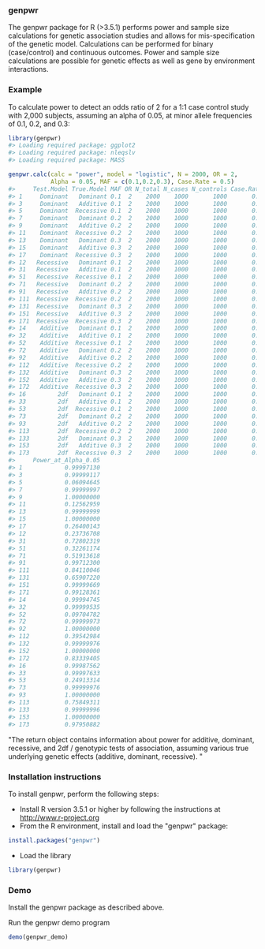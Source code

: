 
<!-- README.md is generated from README.Rmd. Please edit that file -->
### genpwr

The genpwr package for R (&gt;3.5.1) performs power and sample size calculations for genetic association studies and allows for mis-specification of the genetic model. Calculations can be performed for binary (case/control) and continuous outcomes. Power and sample size calculations are possible for genetic effects as well as gene by environment interactions.

### Example

To calculate power to detect an odds ratio of 2 for a 1:1 case control study with 2,000 subjects, assuming an alpha of 0.05, at minor allele frequencies of 0.1, 0.2, and 0.3:

``` r
library(genpwr)
#> Loading required package: ggplot2
#> Loading required package: nleqslv
#> Loading required package: MASS

genpwr.calc(calc = "power", model = "logistic", N = 2000, OR = 2,
            Alpha = 0.05, MAF = c(0.1,0.2,0.3), Case.Rate = 0.5)
#>     Test.Model True.Model MAF OR N_total N_cases N_controls Case.Rate
#> 1     Dominant   Dominant 0.1  2    2000    1000       1000       0.5
#> 3     Dominant   Additive 0.1  2    2000    1000       1000       0.5
#> 5     Dominant  Recessive 0.1  2    2000    1000       1000       0.5
#> 7     Dominant   Dominant 0.2  2    2000    1000       1000       0.5
#> 9     Dominant   Additive 0.2  2    2000    1000       1000       0.5
#> 11    Dominant  Recessive 0.2  2    2000    1000       1000       0.5
#> 13    Dominant   Dominant 0.3  2    2000    1000       1000       0.5
#> 15    Dominant   Additive 0.3  2    2000    1000       1000       0.5
#> 17    Dominant  Recessive 0.3  2    2000    1000       1000       0.5
#> 12   Recessive   Dominant 0.1  2    2000    1000       1000       0.5
#> 31   Recessive   Additive 0.1  2    2000    1000       1000       0.5
#> 51   Recessive  Recessive 0.1  2    2000    1000       1000       0.5
#> 71   Recessive   Dominant 0.2  2    2000    1000       1000       0.5
#> 91   Recessive   Additive 0.2  2    2000    1000       1000       0.5
#> 111  Recessive  Recessive 0.2  2    2000    1000       1000       0.5
#> 131  Recessive   Dominant 0.3  2    2000    1000       1000       0.5
#> 151  Recessive   Additive 0.3  2    2000    1000       1000       0.5
#> 171  Recessive  Recessive 0.3  2    2000    1000       1000       0.5
#> 14    Additive   Dominant 0.1  2    2000    1000       1000       0.5
#> 32    Additive   Additive 0.1  2    2000    1000       1000       0.5
#> 52    Additive  Recessive 0.1  2    2000    1000       1000       0.5
#> 72    Additive   Dominant 0.2  2    2000    1000       1000       0.5
#> 92    Additive   Additive 0.2  2    2000    1000       1000       0.5
#> 112   Additive  Recessive 0.2  2    2000    1000       1000       0.5
#> 132   Additive   Dominant 0.3  2    2000    1000       1000       0.5
#> 152   Additive   Additive 0.3  2    2000    1000       1000       0.5
#> 172   Additive  Recessive 0.3  2    2000    1000       1000       0.5
#> 16         2df   Dominant 0.1  2    2000    1000       1000       0.5
#> 33         2df   Additive 0.1  2    2000    1000       1000       0.5
#> 53         2df  Recessive 0.1  2    2000    1000       1000       0.5
#> 73         2df   Dominant 0.2  2    2000    1000       1000       0.5
#> 93         2df   Additive 0.2  2    2000    1000       1000       0.5
#> 113        2df  Recessive 0.2  2    2000    1000       1000       0.5
#> 133        2df   Dominant 0.3  2    2000    1000       1000       0.5
#> 153        2df   Additive 0.3  2    2000    1000       1000       0.5
#> 173        2df  Recessive 0.3  2    2000    1000       1000       0.5
#>     Power_at_Alpha_0.05
#> 1            0.99997130
#> 3            0.99999117
#> 5            0.06094645
#> 7            0.99999997
#> 9            1.00000000
#> 11           0.12562959
#> 13           0.99999999
#> 15           1.00000000
#> 17           0.26400143
#> 12           0.23736708
#> 31           0.72802319
#> 51           0.32261174
#> 71           0.51913618
#> 91           0.99712300
#> 111          0.84110046
#> 131          0.65907220
#> 151          0.99999669
#> 171          0.99128361
#> 14           0.99994745
#> 32           0.99999535
#> 52           0.09704782
#> 72           0.99999973
#> 92           1.00000000
#> 112          0.39542984
#> 132          0.99999976
#> 152          1.00000000
#> 172          0.83339405
#> 16           0.99987562
#> 33           0.99997633
#> 53           0.24913314
#> 73           0.99999976
#> 93           1.00000000
#> 113          0.75849311
#> 133          0.99999996
#> 153          1.00000000
#> 173          0.97950882
```

"The return object contains information about power for additive, dominant, recessive, and 2df / genotypic tests of association, assuming various true underlying genetic effects (additive, dominant, recessive). "

### Installation instructions

To install genpwr, perform the following steps:

-   Install R version 3.5.1 or higher by following the instructions at <http://www.r-project.org>
-   From the R environment, install and load the "genpwr" package:

``` r
install.packages("genpwr")
```

-   Load the library

``` r
library(genpwr)
```

### Demo

Install the genpwr package as described above.

Run the genpwr demo program

``` r
demo(genpwr_demo)
```
